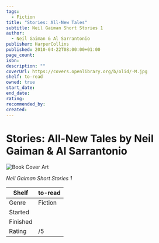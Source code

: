 ```yaml
---
tags:
  - Fiction
title: "Stories: All-New Tales"
subtitle: Neil Gaiman Short Stories 1
author:
  - Neil Gaiman & Al Sarrantonio
publisher: HarperCollins
published: 2010-04-22T08:00:00+01:00
page_count: 
isbn: 
description: ""
coverUrl: https://covers.openlibrary.org/b/olid/-M.jpg
shelf: to-read
owned: true
start_date: 
end_date: 
rating: 
recommended_by: 
created: 
---
```


# Stories: All-New Tales by Neil Gaiman & Al Sarrantonio

![Book Cover Art](https://covers.openlibrary.org/b/olid/-M.jpg)

_Neil Gaiman Short Stories 1_

| Shelf | to-read |
| --- | --- |
| Genre | Fiction |
| Started |  |
| Finished |  |
| Rating | /5 |

